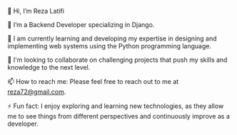 👋 Hi, I’m Reza Latifi

👀 I’m a Backend Developer specializing in Django.

🌱 I am currently learning and developing my expertise in designing and implementing web systems using the Python programming language.

💞️ I'm looking to collaborate on challenging projects that push my skills and knowledge to the next level.

📫 How to reach me: Please feel free to reach out to me at reza72@gmail.com.

⚡ Fun fact: I enjoy exploring and learning new technologies, as they allow me to see things from different perspectives and continuously improve as a developer.
